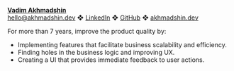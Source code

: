[**Vadim Akhmadshin**](https://www.linkedin.com/in/akhmadshin/)  
[hello@akhmadshin.dev](mailto:hello@akhmadshin.dev) ❖ [LinkedIn](https://www.linkedin.com/in/akhmadshin/) ❖ [GitHub](https://github.com/akhmadshin) ❖ [akhmadshin.dev](https://akhmadshin.dev/)

For more than 7 years, improve the product quality by:
- Implementing features that facilitate business scalability and efficiency.
- Finding holes in the business logic and improving UX.
- Creating a UI that provides immediate feedback to user actions.
